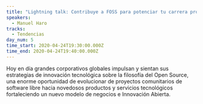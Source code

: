 ```yaml
---
title: "Lightning talk: Contribuye a FOSS para potenciar tu carrera profesional"
speakers:
  - Manuel Haro
tracks:
  - Tendencias
day_num: 5
time_start: 2020-04-24T19:30:00.000Z
time_end: 2020-04-24T19:40:00.000Z
---
```

Hoy en día grandes corporativos globales impulsan y sientan sus estrategias de innovación tecnológica sobre la filosofía del Open Source, una enorme oportunidad de evolucionar de proyectos comunitarios de software libre hacia novedosos productos y servicios tecnológicos fortaleciendo un nuevo modelo de negocios e Innovación Abierta.
